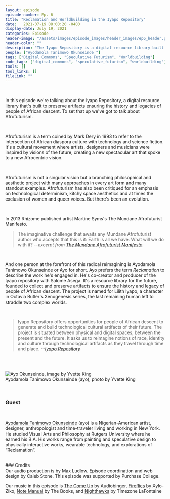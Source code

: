 ```yaml
---
layout: episode
episode-number: Ep. 6
title: "Reclamation and Worldbuilding in the Iyapo Repository"
date:   2021-07-19 08:00:20 -0400
display-date: July 19, 2021
categories: Episode
header-image: "/assets/images/episode_images/header_images/ep6_header.png"
header-color: ""
description: "The Iyapo Repository is a digital resource library built to preserve the digital histories and legacy of people of African descent. Our guest is Ayodamola Tanimowo Okunseinde (Ayo), co-creator along with Salome Asega."
people: ["Ayodamola Tanimowo Okunseinde "]
tags: ["Digital Commons", "Speculative Futurism", "Worldbuilding"]
code_tags: ["digital_commons", "speculative_futurism", "worldbuilding"]
tools: []
tool_links: []
fileLink: ""
---
```



<br>

In this episode we're talking about the Iyapo Repository, a digital resource library that's built to preserve artifacts ensuring the history and legacies of people of African descent. To set that up we've got to talk about Afrofuturism.

<br>

Afrofuturism is a term coined by Mark Dery in 1993 to refer to the intersection of African diaspora culture with technology and science fiction. It's a cultural movement where artists, designers and musicians were inspired by visions of the future, creating a new spectacular art that spoke to a new Afrocentric vision. 

<br>

Afrofuturism is not a singular vision but a branching philosophical and aesthetic project with many approaches in every art form and many standout examples. Afrofuturism has also been critiqued for an emphasis on technological determinism, kitchy space aesthetics and at times the exclusion of women and queer voices. But there's been an evolution.

<br>

In 2013 Rhizome published artist Martine Syms's The Mundane Afrofuturist Manifesto.

> The imaginative challenge that awaits any Mundane Afrofuturist author who accepts that this is it: Earth is all we have. What will we do with it? *--excerpt from [The Mundane Afrofuturist Manifesto](https://rhizome.org/editorial/2013/dec/17/mundane-afrofuturist-manifesto/)*

<br>

And one person at the forefront of this radical reimagining is Ayodamola Tanimowo Okunseinde or Ayo for short. Ayo prefers the term *Reclamation* to describe the work he's engaged in. He's co-creator and producer of the Iyapo repository with Salome Asega. It's a resource library for the future, founded to collect and preserve artifacts to ensure the history and legacy of people of African descent. The project is named for Lilith Iyapo, a character in Octavia Butler's Xenogenesis series, the  last remaining human left to straddle two complex worlds. 

<br>

> Iyapo Repository offers opportunities for people of African descent to generate and build technological cultural artifacts of their future. The project is situated between physical and digital spaces, between the present and the future. It asks us to reimagine notions of race, identity and culture through technological artifacts as they travel through time and place. *--[Iyapo Repository](http://iyaporepository.org/)*

<br><br>

![Ayo Okunseinde, image by Yvette King]({{site.baseurl}}/assets/images/ayo.jpg)  
Ayodamola Tanimowo Okunseinde (ayo), photo by Yvette King

<br>

### Guest

<br>

<a href="http://ayo.io/" alt="Ayo Okunseinde" class="nameTag">Ayodamola Tanimowo Okunseinde</a> (ayo) is a Nigerian-American artist, designer, anthropologist and time-traveler living and working in New York. He studied Visual Arts and Philosophy at Rutgers University where he earned his B.A. His works range from painting and speculative design to physically interactive works, wearable technology, and explorations of “Reclamation”.

<br>
### Credits

<br>
Our audio production is by Max Ludlow. Episode coordination and web design by Caleb Stone. This episode was supported by Purchase College.

<br>

Our music in this episode is [The Come Up](https://freemusicarchive.org/music/Audiobinger/lock-down/the-come-up) by Audiobinger, [Fireflies](https://freemusicarchive.org/music/Xylo-Ziko/alternate/firefliesmp3) by Xylo-Ziko, [Note Manual](https://freemusicarchive.org/music/The_Books/ShortDocs_2010_sonic_doodads/notemanual) by The Books, and [Nighthawks](https://freemusicarchive.org/music/Timezone_LaFontaine/20190131191625267/20190131191115594) by Timezone LaFontaine 

